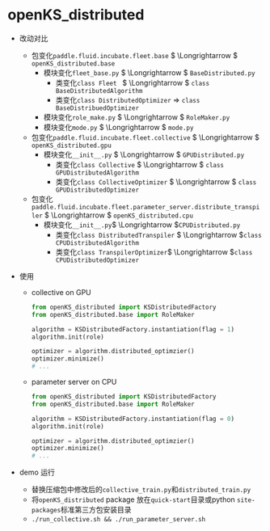 # openKS_distributed

- 改动对比

  - 包变化`paddle.fluid.incubate.fleet.base`  $ \Longrightarrow $ `openKS_distributed.base` 
    - 模块变化`fleet_base.py` $ \Longrightarrow $ `BaseDistributed.py`
      - 类变化`class Fleet `  $ \Longrightarrow $ `class BaseDistributedAlgorithm`
      - 类变化`class DistributedOptimizer` $\Longrightarrow$ `class BaseDistribuedOptimizer`
    - 模块变化`role_make.py` $ \Longrightarrow $ `RoleMaker.py`
    - 模块变化`mode.py`  $ \Longrightarrow $ `mode.py`
  - 包变化`paddle.fluid.incubate.fleet.collective` $ \Longrightarrow $ `openKS_distributed.gpu`
    - 模块变化`__init__.py` $ \Longrightarrow $ `GPUDistributed.py`
      - 类变化`class Collective` $ \Longrightarrow $ `class GPUDistributedAlgorithm`
      - 类变化`class CollectiveOptimizer` $ \Longrightarrow $ `class GPUDistributedOptimizer`
  - 包变化`paddle.fluid.incubate.fleet.parameter_server.distribute_transpiler` $ \Longrightarrow $ `openKS_distributed.cpu`
    - 模块变化`__init__.py`$ \Longrightarrow $`CPUDistributed.py`
      - 类变化`class DistributedTranspiler` $ \Longrightarrow $`class CPUDistributedAlgorithm`
      - 类变化`class TranspilerOptimizer`$ \Longrightarrow $`class CPUDistributedOptimizer`

- 使用

  - collective on GPU

    ```python
    from openKS_distributed import KSDistributedFactory
    from openKS_distributed.base import RoleMaker
    
    algorithm = KSDistributedFactory.instantiation(flag = 1)
    algorithm.init(role)
    
    optimizer = algorithm.distributed_optimzier()
    optimizer.minimize()
    # ...
    ```

  - parameter server on CPU

    ```python
    from openKS_distributed import KSDistributedFactory
    from openKS_distributed.base import RoleMaker
    
    algorithm = KSDistributedFactory.instantiation(flag = 0)
    algorithm.init(role)
    
    optimizer = algorithm.distributed_optimzier()
    optimizer.minimize()
    # ...
    ```

- demo 运行

  - 替换压缩包中修改后的`collective_train.py`和`distributed_train.py`
  - 将`openKS_distributed` package 放在`quick-start`目录或python `site-packages`标准第三方包安装目录
  - `./run_collective.sh && ./run_parameter_server.sh`